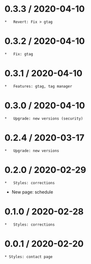 0.3.3 / 2020-04-10
==================

	*	Revert: Fix > gtag

0.3.2 / 2020-04-10
==================

	*	Fix: gtag


0.3.1 / 2020-04-10
==================

	*	Features: gtag, tag manager

0.3.0 / 2020-04-10
==================

	*	Upgrade: new versions (security)


0.2.4 / 2020-03-17
==================

	*	Upgrade: new versions

0.2.0 / 2020-02-29
==================

	*	Styles: corrections
  * New page: schedule


0.1.0 / 2020-02-28
==================

	*	Styles: corrections

0.0.1 / 2020-02-20
==================

	* Styles: contact page
